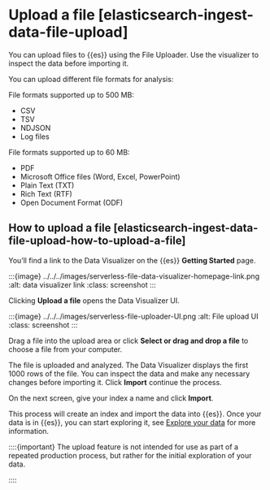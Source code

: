 # Upload a file [elasticsearch-ingest-data-file-upload]

You can upload files to {{es}} using the File Uploader. Use the visualizer to inspect the data before importing it.

You can upload different file formats for analysis:

File formats supported up to 500 MB:

* CSV
* TSV
* NDJSON
* Log files

File formats supported up to 60 MB:

* PDF
* Microsoft Office files (Word, Excel, PowerPoint)
* Plain Text (TXT)
* Rich Text (RTF)
* Open Document Format (ODF)


## How to upload a file [elasticsearch-ingest-data-file-upload-how-to-upload-a-file]

You’ll find a link to the Data Visualizer on the {{es}} **Getting Started** page.

:::{image} ../../../images/serverless-file-data-visualizer-homepage-link.png
:alt: data visualizer link
:class: screenshot
:::

Clicking **Upload a file** opens the Data Visualizer UI.

:::{image} ../../../images/serverless-file-uploader-UI.png
:alt: File upload UI
:class: screenshot
:::

Drag a file into the upload area or click **Select or drag and drop a file** to choose a file from your computer.

The file is uploaded and analyzed. The Data Visualizer displays the first 1000 rows of the file. You can inspect the data and make any necessary changes before importing it. Click **Import** continue the process.

On the next screen, give your index a name and click **Import**.

This process will create an index and import the data into {{es}}. Once your data is in {{es}}, you can start exploring it, see [Explore your data](../../../explore-analyze/index.md) for more information.

::::{important}
The upload feature is not intended for use as part of a repeated production process, but rather for the initial exploration of your data.

::::
